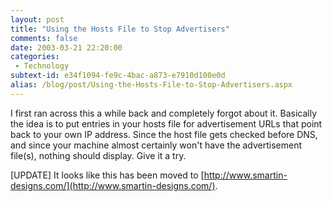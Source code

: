 ```yaml
---
layout: post
title: "Using the Hosts File to Stop Advertisers"
comments: false
date: 2003-03-21 22:20:00
categories:
 - Technology
subtext-id: e34f1094-fe9c-4bac-a873-e7910d100e0d
alias: /blog/post/Using-the-Hosts-File-to-Stop-Advertisers.aspx
---
```



I first ran across this a while back and completely forgot about it. Basically the idea is to put entries in your hosts file for advertisement URLs that point back to your own IP address. Since the host file gets checked before DNS, and since your machine almost certainly won't have the advertisement file(s), nothing should display. Give it a try.

[UPDATE] It looks like this has been moved to [http://www.smartin-designs.com/](http://www.smartin-designs.com/).
